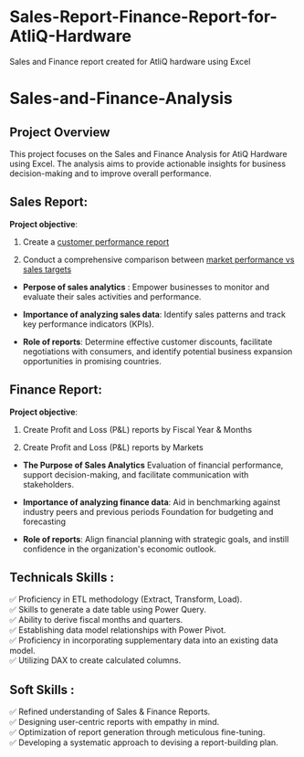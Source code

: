 # Sales-Report-Finance-Report-for-AtliQ-Hardware
Sales and Finance report created for AtliQ hardware using Excel


# Sales-and-Finance-Analysis


## Project Overview
This project focuses on the Sales and Finance Analysis for AtiQ Hardware using Excel. The analysis aims to provide actionable insights for business decision-making and to improve overall performance.



## Sales Report:
**Project objective**:

1. Create a [customer performance report](Customer.pdf)  

2. Conduct a comprehensive comparison between [market performance vs sales targets](Market_Performance_vs_Target_Report.pdf)

+ **Perpose of sales analytics** : Empower businesses to monitor and evaluate their sales activities and performance.

+ **Importance of analyzing sales data**: Identify sales patterns and track key performance indicators (KPIs).

+ **Role of reports**: Determine effective customer discounts, facilitate negotiations with consumers, and identify potential business expansion opportunities in promising countries.



## Finance Report:
**Project objective**:

1. Create Profit and Loss (P&L) reports by Fiscal Year & Months

2.  Create Profit and Loss (P&L) reports by Markets

+ **The Purpose of Sales Analytics** Evaluation of financial performance, support decision-making, and facilitate communication with stakeholders.

+ **Importance of analyzing finance data**: Aid in benchmarking against industry peers and previous periods Foundation for budgeting and forecasting

+ **Role of reports**: Align financial planning with strategic goals, and instill confidence in the organization's economic outlook.

## Technicals Skills :
:white_check_mark:  Proficiency in ETL methodology (Extract, Transform, Load).<br>
:white_check_mark: Skills to generate a date table using Power Query.<br>
:white_check_mark: Ability to derive fiscal months and quarters. <br>
:white_check_mark: Establishing data model relationships with Power Pivot.<br>
:white_check_mark: Proficiency in incorporating supplementary data into an existing data model.<br>
:white_check_mark: Utilizing DAX to create calculated columns. 
## Soft Skills :
:white_check_mark: Refined understanding of Sales & Finance Reports.<br>
:white_check_mark: Designing user-centric reports with empathy in mind.<br>
:white_check_mark: Optimization of report generation through meticulous fine-tuning.<br>
:white_check_mark: Developing a systematic approach to devising a report-building plan.
